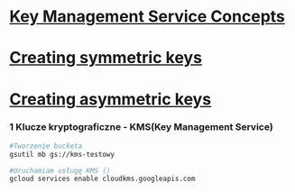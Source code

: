 
# [Key Management Service Concepts](https://cloud.google.com/kms/docs/concepts)

# [Creating symmetric keys](https://cloud.google.com/kms/docs/creating-keys)

# [Creating asymmetric keys](https://cloud.google.com/kms/docs/creating-asymmetric-keys)

### 1 Klucze kryptograficzne - KMS(Key Management Service)
```bash
#Tworzenie bucketa
gsutil mb gs://kms-testowy
```

```bash
#Uruchamiam usługę KMS ()
gcloud services enable cloudkms.googleapis.com
```